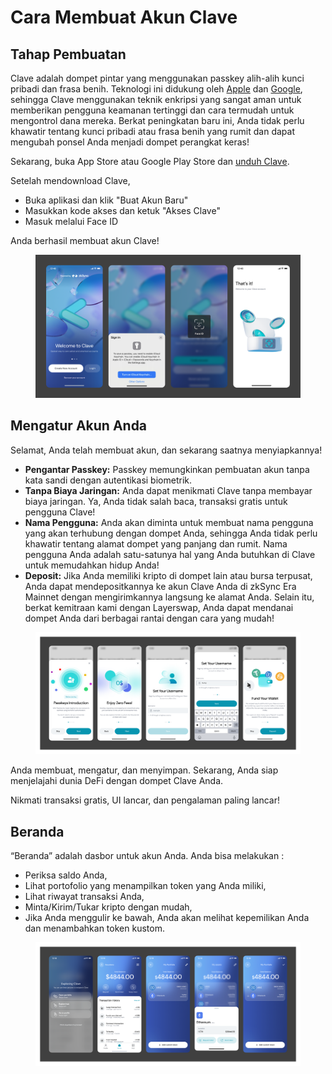 # Cara Membuat Akun Clave

## Tahap Pembuatan

Clave adalah dompet pintar yang menggunakan passkey alih-alih kunci pribadi dan frasa benih. Teknologi ini didukung oleh [Apple](https://support.apple.com/en-us/102195?ref=blog2.getclave.io) dan [Google](https://support.google.com/accounts/answer/13548313?hl=en\&ref=blog2.getclave.io), sehingga Clave menggunakan teknik enkripsi yang sangat aman untuk memberikan pengguna keamanan tertinggi dan cara termudah untuk mengontrol dana mereka. Berkat peningkatan baru ini, Anda tidak perlu khawatir tentang kunci pribadi atau frasa benih yang rumit dan dapat mengubah ponsel Anda menjadi dompet perangkat keras!

Sekarang, buka App Store atau Google Play Store dan [unduh Clave](http://getclave.io/download?ref=blog2.getclave.io).

Setelah mendownload Clave,

* Buka aplikasi dan klik "Buat Akun Baru"
* Masukkan kode akses dan ketuk "Akses Clave"
* Masuk melalui Face ID

Anda berhasil membuat akun Clave!

<figure><img src="../.gitbook/assets/image (19).png" alt=""><figcaption></figcaption></figure>

## Mengatur Akun Anda

Selamat, Anda telah membuat akun, dan sekarang saatnya menyiapkannya!

* **Pengantar Passkey:** Passkey memungkinkan pembuatan akun tanpa kata sandi dengan autentikasi biometrik.
* **Tanpa Biaya Jaringan:** Anda dapat menikmati Clave tanpa membayar biaya jaringan. Ya, Anda tidak salah baca, transaksi gratis untuk pengguna Clave!
* **Nama Pengguna:** Anda akan diminta untuk membuat nama pengguna yang akan terhubung dengan dompet Anda, sehingga Anda tidak perlu khawatir tentang alamat dompet yang panjang dan rumit. Nama pengguna Anda adalah satu-satunya hal yang Anda butuhkan di Clave untuk memudahkan hidup Anda!
* **Deposit:** Jika Anda memiliki kripto di dompet lain atau bursa terpusat, Anda dapat mendepositkannya ke akun Clave Anda di zkSync Era Mainnet dengan mengirimkannya langsung ke alamat Anda. Selain itu, berkat kemitraan kami dengan Layerswap, Anda dapat mendanai dompet Anda dari berbagai rantai dengan cara yang mudah!

<figure><img src="../.gitbook/assets/image (20).png" alt=""><figcaption></figcaption></figure>

Anda membuat, mengatur, dan menyimpan. Sekarang, Anda siap menjelajahi dunia DeFi dengan dompet Clave Anda.

Nikmati transaksi gratis, UI lancar, dan pengalaman paling lancar!

## Beranda

“Beranda” adalah dasbor untuk akun Anda. Anda bisa melakukan :&#x20;

* Periksa saldo Anda,
* Lihat portofolio yang menampilkan token yang Anda miliki,
* Lihat riwayat transaksi Anda,
* Minta/Kirim/Tukar kripto dengan mudah,
* Jika Anda menggulir ke bawah, Anda akan melihat kepemilikan Anda dan menambahkan token kustom.

<figure><img src="../.gitbook/assets/image (21).png" alt=""><figcaption></figcaption></figure>
